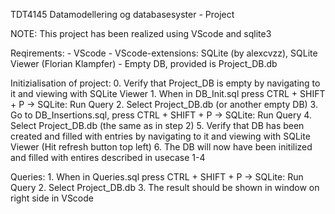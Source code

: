 TDT4145 Datamodellering og databasesyster - Project

NOTE: 
This project has been realized using VScode and sqlite3

Reqirements:
    - VScode
    - VScode-extensions: SQLite (by alexcvzz), SQLite Viewer (Florian Klampfer)
    - Empty DB, provided is Project_DB.db  

Initizialisation of project:
    0. Verify that Project_DB is empty by navigating to it and viewing with SQLite Viewer
    1. When in DB_Init.sql press CTRL + SHIFT + P -> SQLite: Run Query
    2. Select Project_DB.db (or another empty DB)
    3. Go to DB_Insertions.sql, press CTRL + SHIFT + P -> SQLite: Run Query
    4. Select Project_DB.db (the same as in step 2)
    5. Verify that DB has been created and filled with entries by navigating to it and viewing with SQLite Viewer (Hit refresh button top left)
    6. The DB will now have been initilized and filled with entires described in usecase 1-4

Queries:
    1. When in Queries.sql press CTRL + SHIFT + P -> SQLite: Run Query
    2. Select Project_DB.db
    3. The result should be shown in window on right side in VScode
